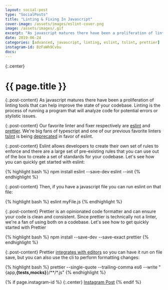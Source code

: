 ```yaml
---
layout: social-post
type: "SocialPosts"
title: "Linting & Fixing In Javascript"
cover-image: /assets/images/eslint-cover.png
image: /assets/images/.gif
excerpt: "As javascript matures there have been a proliferation of linting tools that can help improve the state of your codebase."
date: 2019-06-24
categories: [advanced, javascript, linting, eslint, tslint, prettier]
instagram-id: BzFaWh9Cvbu
docs:
---
```

{:.center}
# {{ page.title }}

{:.post-content}
As javascript matures there have been a proliferation of linting tools that can help improve the state of your codebase. Linting is the process of running a program that will analyze code for potential errors or stylistic issues.

{:.post-content}
Our favorite linter and fixer respectively are <a href="https://eslint.org" target="_blank">eslint</a> and <a href="https://prettier.io/" target="_blank">prettier</a>.
We're big fans of typescript and one of our previous favorite linters <a href="https://palantir.github.io/tslint/" target="_blank">tslint</a>
is being <a href="https://medium.com/palantir/tslint-in-2019-1a144c2317a9" target="_blank">deprecated</a> in favor of eslint.

{:.post-content}
Eslint allows developers to create their own set of rules to enforce and there
are a large set of pre-existing rules that you can use out of the box to
create a set of standards for your codebase. Let's see how you can quickly get
started with eslint:

{% highlight bash %}
npm install eslint --save-dev
eslint --init
{% endhighlight %}

{:.post-content}
Then, if you have a javascript file you can run eslint on that file:

{% highlight bash %}
eslint myFile.js
{% endhighlight %}

{:.post-content}
Prettier is an opinionated code formatter and can ensure your code is clean
and consistent. Since prettier is technically not a linter, we're a fan of using
both on a codebase. Let's see how to get quickly started with Prettier

{% highlight bash %}
npm install --save-dev --save-exact prettier
{% endhighlight %}

{:.post-content}
Prettier <a href="https://prettier.io/docs/en/editors.html" target="_blank">integrates with editors</a>
so you can have it run on file save, but you can also use the cli to perform
formatting changes:

{% highlight bash %}
prettier --single-quote --trailing-comma es6 --write "{app,__{tests,mocks}__}/**/*.js"
{% endhighlight %}

{% if page.instagram-id %}
{:.center}
<a class="insta-link" href="https://www.instagram.com/p/{{page.instagram-id}}" target="_blank">Instagram Post</a>
{% endif %}
